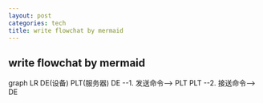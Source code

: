 ```yaml
---
layout: post
categories: tech
title: write flowchat by mermaid
---
```

## write flowchat by mermaid

<script src="/js/mermaid.min.js"></script>
<div class="mermaid">
graph LR
DE(设备)
PLT(服务器)
DE --1. 发送命令--> PLT
PLT --2. 接送命令--> DE
</div>

